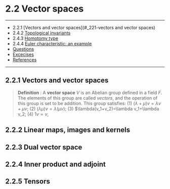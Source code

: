 # 2.2 Vector spaces

---

- 2.2.1 [Vectors and vector spaces](#_221-vectors and vector spaces)
- 2.4.2 [Topological invariants](#_242-topological-invariants)
- 2.4.3 [Homotomy type](#_243-homotomy-type)
- 2.4.4 [Euler characteristic: an example](#_244-euler-characteristic-an-example)
- [Questions](#questions)
- [Excecises](#exercises)
- [References](#references)

---

## 2.2.1 Vectors and vector spaces

> **Definition** : A **vector space** $V$ is an Abelian group defined in a field $F$. The elements of this group are called *vectors*, and the operation of this group is set to be addition. This group satisfies:
> (1) $(\lambda+\mu)v=\lambda v+\mu v$;
> (2) $(\lambda\mu)v=\lambda(\mu v)$;
> (3) $\lambda(v_1+v_2)=\lambda v_1+\lambda v_2;
> (4) $1 v=v$,

## 2.2.2 Linear maps, images and kernels

## 2.2.3 Dual vector space

## 2.2.4 Inner product and adjoint

## 2.2.5 Tensors
